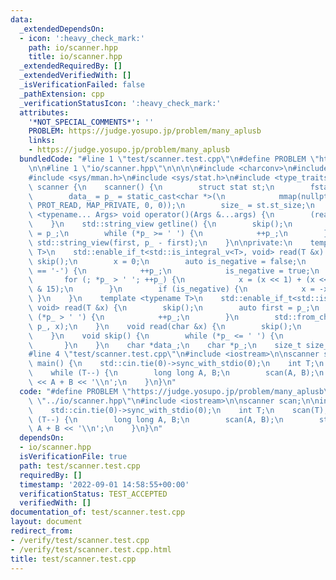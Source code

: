 ```yaml
---
data:
  _extendedDependsOn:
  - icon: ':heavy_check_mark:'
    path: io/scanner.hpp
    title: io/scanner.hpp
  _extendedRequiredBy: []
  _extendedVerifiedWith: []
  _isVerificationFailed: false
  _pathExtension: cpp
  _verificationStatusIcon: ':heavy_check_mark:'
  attributes:
    '*NOT_SPECIAL_COMMENTS*': ''
    PROBLEM: https://judge.yosupo.jp/problem/many_aplusb
    links:
    - https://judge.yosupo.jp/problem/many_aplusb
  bundledCode: "#line 1 \"test/scanner.test.cpp\"\n#define PROBLEM \"https://judge.yosupo.jp/problem/many_aplusb\"\
    \n\n#line 1 \"io/scanner.hpp\"\n\n\n\n#include <charconv>\n#include <string_view>\n\
    #include <sys/mman.h>\n#include <sys/stat.h>\n#include <type_traits>\n\nstruct\
    \ scanner {\n    scanner() {\n        struct stat st;\n        fstat(0, &st);\n\
    \        data_ = p_ = static_cast<char *>(\n            mmap(nullptr, st.st_size,\
    \ PROT_READ, MAP_PRIVATE, 0, 0));\n        size_ = st.st_size;\n    }\n    template\
    \ <typename... Args> void operator()(Args &...args) {\n        (read(args), ...);\n\
    \    }\n    std::string_view getline() {\n        skip();\n        auto first\
    \ = p_;\n        while (*p_ >= ' ') {\n            ++p_;\n        }\n        return\
    \ std::string_view(first, p_ - first);\n    }\n\nprivate:\n    template <typename\
    \ T>\n    std::enable_if_t<std::is_integral_v<T>, void> read(T &x) {\n       \
    \ skip();\n        x = 0;\n        auto is_negative = false;\n        if (*p_\
    \ == '-') {\n            ++p_;\n            is_negative = true;\n        }\n \
    \       for (; *p_ > ' '; ++p_) {\n            x = (x << 1) + (x << 3) + (*p_\
    \ & 15);\n        }\n        if (is_negative) {\n            x = -x;\n       \
    \ }\n    }\n    template <typename T>\n    std::enable_if_t<std::is_floating_point_v<T>,\
    \ void> read(T &x) {\n        skip();\n        auto first = p_;\n        while\
    \ (*p_ > ' ') {\n            ++p_;\n        }\n        std::from_chars(first,\
    \ p_, x);\n    }\n    void read(char &x) {\n        skip();\n        x = *p_++;\n\
    \    }\n    void skip() {\n        while (*p_ <= ' ') {\n            ++p_;\n \
    \       }\n    }\n    char *data_;\n    char *p_;\n    size_t size_;\n};\n\n\n\
    #line 4 \"test/scanner.test.cpp\"\n#include <iostream>\n\nscanner scan;\n\nint\
    \ main() {\n    std::cin.tie(0)->sync_with_stdio(0);\n    int T;\n    scan(T);\n\
    \    while (T--) {\n        long long A, B;\n        scan(A, B);\n        std::cout\
    \ << A + B << '\\n';\n    }\n}\n"
  code: "#define PROBLEM \"https://judge.yosupo.jp/problem/many_aplusb\"\n\n#include\
    \ \"../io/scanner.hpp\"\n#include <iostream>\n\nscanner scan;\n\nint main() {\n\
    \    std::cin.tie(0)->sync_with_stdio(0);\n    int T;\n    scan(T);\n    while\
    \ (T--) {\n        long long A, B;\n        scan(A, B);\n        std::cout <<\
    \ A + B << '\\n';\n    }\n}\n"
  dependsOn:
  - io/scanner.hpp
  isVerificationFile: true
  path: test/scanner.test.cpp
  requiredBy: []
  timestamp: '2022-09-01 14:58:55+00:00'
  verificationStatus: TEST_ACCEPTED
  verifiedWith: []
documentation_of: test/scanner.test.cpp
layout: document
redirect_from:
- /verify/test/scanner.test.cpp
- /verify/test/scanner.test.cpp.html
title: test/scanner.test.cpp
---
```

